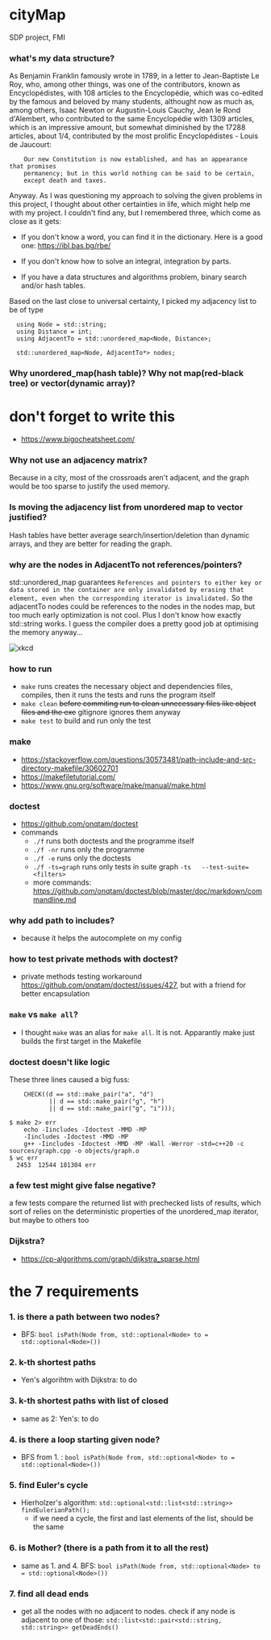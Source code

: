 # cityMap
SDP project, FMI
### what's my data structure?
As Benjamin Franklin famously wrote in 1789, in a letter to Jean-Baptiste Le Roy, 
who, among other things, was one of the contributors, known as Encyclopédistes,
with 108 articles to  the Encyclopédie, which was co-edited by the famous and
beloved by many students, althought now as much as, among others, Isaac Newton or
Augustin-Louis Cauchy, Jean le Rond d'Alembert, who contributed to the same 
Encyclopédie with 1309 articles, which is an impressive amount, but somewhat
diminished by the 17288 articles, about 1/4,  contributed by the most prolific
Encyclopédistes - Louis de Jaucourt:

```
    Our new Constitution is now established, and has an appearance that promises
    permanency; but in this world nothing can be said to be certain,
    except death and taxes.
```

Anyway.
As I was questioning my approach to solving the given problems in this project,
I thought about other certainties in life, which might help me with my project.
I couldn't find any, but I remembered three, which come as close as it gets:
- If you don't know a word, you can find it in the dictionary.
Here is a good one: https://ibl.bas.bg/rbe/

- If you don't know how to solve an integral, integration by parts.

- If you have a data structures and algorithms problem,
binary search and/or hash tables.

Based on the last close to universal certainty, I picked my adjacency list to be of type
```
  using Node = std::string;
  using Distance = int;
  using AdjacentTo = std::unordered_map<Node, Distance>;

  std::unordered_map<Node, AdjacentTo*> nodes;

```
### Why unordered_map(hash table)? Why not map(red-black tree) or vector(dynamic array)?
# don't forget to write this
- https://www.bigocheatsheet.com/

### Why not use an adjacency matrix?
Because in a city, most of the crossroads aren't adjacent, and the graph would be
too sparse to justify the used memory.

### Is moving the adjacency list from unordered map to vector justified?
Hash tables have better average search/insertion/deletion than dynamic arrays,
and they are better for reading the graph. 

### why are the nodes in AdjacentTo not references/pointers?
std::unordered_map guarantees  ` References and pointers to either key or data
stored in the container are only invalidated by erasing that element, even when
the corresponding iterator is invalidated. ` So the adjacentTo nodes could be
references to the nodes in the nodes map, but too much early optimization
is not cool.
Plus I don't know how exactly std::string works.
I guess the compiler does a pretty good job at optimising the memory anyway...

![xkcd](https://imgs.xkcd.com/comics/optimization.png)

### how to run
- `make` runs creates the necessary object and dependencies files,
    compiles, then it runs the tests and runs the program itself
- `make clean` ~~before commiting run  to clean unnecessary files like
    object files and the exe~~ gitignore ignores them anyway
- `make test` to build and run only the test

### make
- https://stackoverflow.com/questions/30573481/path-include-and-src-directory-makefile/30602701
- https://makefiletutorial.com/
- https://www.gnu.org/software/make/manual/make.html

### doctest
- https://github.com/onqtam/doctest 
- commands
    - `./f` runs both doctests and the programme itself
    - `./f -nr` runs only the programme
    - `./f -e` runs only the doctests
    - `./f -ts=graph` runs only tests in suite graph `-ts   --test-suite=<filters>`
    - more commands: https://github.com/onqtam/doctest/blob/master/doc/markdown/commandline.md

### why add path to includes?
- because it helps the autocomplete on my config
   
### how to test private methods with doctest?
- private methods testing workaround https://github.com/onqtam/doctest/issues/427,
but with a friend for better encapsulation

### `make` vs `make all`?
- I thought `make` was an alias for `make all`. It is not. Apparantly make just builds
the first target in the Makefile

### doctest doesn't like logic
These three lines caused a big fuss:
```
    CHECK((d == std::make_pair("a", "d")
           || d == std::make_pair("g", "h")
           || d == std::make_pair("g", "i")));

```

```
$ make 2> err
    echo -Iincludes -Idoctest -MMD -MP
    -Iincludes -Idoctest -MMD -MP
    g++ -Iincludes -Idoctest -MMD -MP -Wall -Werror -std=c++20 -c sources/graph.cpp -o objects/graph.o
$ wc err
  2453  12544 181304 err

```

### a few test might give false negative?
a few tests compare the returned list with prechecked lists of results,
which sort of relies on the deterministic properties of the unordered_map iterator,
but maybe to others too

### Dijkstra?
- https://cp-algorithms.com/graph/dijkstra_sparse.html

# the 7 requirements

### 1. is there a path between two nodes?
- BFS:
`bool isPath(Node from, std::optional<Node> to = std::optional<Node>())`

### 2. k-th shortest paths
- Yen's algorihtm with Dijkstra: to do

### 3. k-th shortest paths with list of closed
- same as 2: Yen's: to do

### 4. is there a loop starting given node?
- BFS from 1. :
`bool isPath(Node from, std::optional<Node> to = std::optional<Node>())`

### 5. find Euler's cycle
- Hierholzer's algorithm: 
`std::optional<std::list<std::string>> findEulerianPath();`
    - if we need a cycle, the first and last elements of the list, should be the same

### 6. is Mother? (there is a path from it to all the rest)
- same as 1. and 4. BFS:
`bool isPath(Node from, std::optional<Node> to = std::optional<Node>())`

### 7. find all dead ends
- get all the nodes with no adjacent to nodes. check if any node 
is adjacent to one of those:
`std::list<std::pair<std::string, std::string>> getDeadEnds()`
